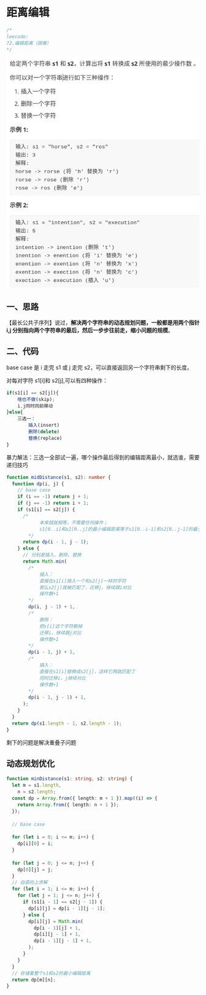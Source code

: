 # 距离编辑

```typescript
/*
leecode:
72.编辑距离（困难）
*/
```

![编辑距离1](../../../../resource/blogs/images/algorithm/编辑距离1.png)

## 一、思路

【最长公共子序列】说过，**解决两个字符串的动态规划问题，一般都是用两个指针 i,j 分别指向两个字符串的最后，然后一步步往前走，缩小问题的规模**。

## 二、代码

base case 是 i 走完 s1 或 j 走完 s2，可以直接返回另一个字符串剩下的长度。

对每对字符 s1[i]和 s2[j],可以有四种操作：

```typescript
if(s1[i] == s2[j]){
    啥也不做(skip);
    i,j同时向前移动
}else{
    三选一：
        插入(insert)
        删除(delete)
        替换(replace)
}
```

暴力解法：三选一全部试一遍，哪个操作最后得到的编辑距离最小，就选谁，需要递归技巧

```typescript
function midDistance(s1, s2): number {
  function dp(i, j) {
    // base case
    if (i == -1) return j + 1;
    if (j == -1) return i + 1;
    if (s1[i] == s2[j]) {
      /*
            本来就就相等，不需要任何操作；
            s1[0..i]和s2[0..j]的最小编辑距离等于s1[0..i-1]和s2[0..j-1]的最小编辑距离，即dp[i,j]等于dp(i-1,j-1)
        */
      return dp(i - 1, j - 1);
    } else {
      // 分别是插入、删除、替换
      return Math.min(
        /*
            插入：
            直接在s1[i]插入一个和s2[j]一样的字符
            那么s2[j]就被匹配了，迁移j，继续跟i对比
            操作数+1
        */
        dp(i, j - 1) + 1,
        /*
            删除：
            把s[i]这个字符删掉
            迁移i，继续跟j对比
            操作数+1
        */
        dp(i - 1, j) + 1,
        /*
            插入：
            直接在s1[i]替换成s2[j]，这样它两就匹配了
            同时迁移i，j继续对比
            操作数+1
        */
        dp(i - 1, j - 1) + 1,
      );
    }
  }
  return dp(s1.length - 1, s2.length - 1);
}
```

剩下的问题是解决重叠子问题

## 动态规划优化

```typescript
function minDistance(s1: string, s2: string) {
  let m = s1.length,
    n = s2.length;
  const dp = Array.from({ length: m + 1 }).map((i) => {
    return Array.from({ length: n + 1 });
  });

  // base case

  for (let i = 0; i <= m; i++) {
    dp[i][0] = i;
  }

  for (let j = 0; j <= n; j++) {
    dp[0][j] = j;
  }
  // 自底向上求解
  for (let i = 1; i <= m; i++) {
    for (let j = 1; j <= n; j++) {
      if (s1[i - 1] == s2[j - 1]) {
        dp[i][j] = dp[i - 1][j - 1];
      } else {
        dp[i][j] = Math.min(
          dp[i - 1][j] + 1,
          dp[i][j - 1] + 1,
          dp[i - 1][j - 1] + 1,
        );
      }
    }
  }
  // 存储着整个s1和s2的最小编辑距离
  return dp[m][n];
}
```

